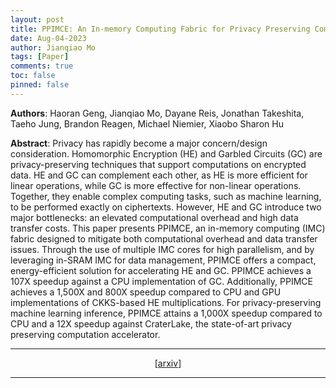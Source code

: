 ```yaml
---
layout: post
title: PPIMCE: An In-memory Computing Fabric for Privacy Preserving Computing
date: Aug-04-2023
author: Jianqiao Mo
tags: [Paper]
comments: true
toc: false
pinned: false
---
```


**Authors**: Haoran Geng, Jianqiao Mo, Dayane Reis, Jonathan Takeshita, Taeho Jung, Brandon Reagen, 
Michael Niemier, Xiaobo Sharon Hu

**Abstract**:
Privacy has rapidly become a major concern/design consideration. Homomorphic Encryption (HE) and Garbled Circuits (GC) are privacy-preserving techniques that support computations on encrypted data. HE and GC can complement each other, as HE is more efficient for linear operations, while GC is more effective for non-linear operations. Together, they enable complex computing tasks, such as machine learning, to be performed exactly on ciphertexts. However, HE and GC introduce two major bottlenecks: an elevated computational overhead and high data transfer costs. This paper presents PPIMCE, an in-memory computing (IMC) fabric designed to mitigate both computational overhead and data transfer issues. Through the use of multiple IMC cores for high parallelism, and by leveraging in-SRAM IMC for data management, PPIMCE offers a compact, energy-efficient solution for accelerating HE and GC. PPIMCE achieves a 107X speedup against a CPU implementation of GC. Additionally, PPIMCE achieves a 1,500X and 800X speedup compared to CPU and GPU implementations of CKKS-based HE multiplications. For privacy-preserving machine learning inference, PPIMCE attains a 1,000X speedup compared to CPU and a 12X speedup against CraterLake, the state-of-art privacy preserving computation accelerator.

***

<div style="text-align: center;">
[<a href="https://arxiv.org/abs/2308.02648">arxiv</a>]
</div>

***